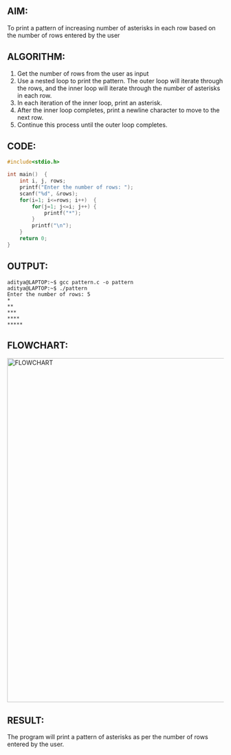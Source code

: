 ## AIM:
To print a pattern of increasing number of asterisks in each row based on the number of rows entered by the user

## ALGORITHM:
1. Get the number of rows from the user as input
2. Use a nested loop to print the pattern. The outer loop will iterate through the rows, and the inner loop will iterate through the number of asterisks in each row.
3. In each iteration of the inner loop, print an asterisk.
4. After the inner loop completes, print a newline character to move to the next row.
5. Continue this process until the outer loop completes.

## CODE:
```c
#include<stdio.h>

int main()  {
    int i, j, rows;
    printf("Enter the number of rows: ");
    scanf("%d", &rows);
    for(i=1; i<=rows; i++)  {
        for(j=1; j<=i; j++) {
            printf("*");
        }
        printf("\n");
    }
    return 0;
}
```

## OUTPUT:
```
aditya@LAPTOP:~$ gcc pattern.c -o pattern
aditya@LAPTOP:~$ ./pattern
Enter the number of rows: 5
*
**
***
****
*****
```
## FLOWCHART:
<img src="https://cdn.discordapp.com/attachments/1027218472675069962/1058728962227961876/EAmOhp.png" alt="FLOWCHART" height="800px"/>

## RESULT:
The program will print a pattern of asterisks as per the number of rows entered by the user. 